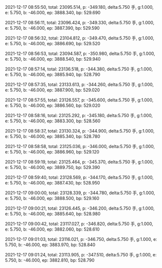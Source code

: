 2021-12-17 08:55:50, total: 23095.514, p: -349.180, delta:5.750 手, g:1.000, e: 5.750, b: -46.000, ep: 3888.340, bp: 529.690

2021-12-17 08:56:11, total: 23096.424, p: -349.330, delta:5.750 手, g:1.000, e: 5.750, b: -46.000, ep: 3887.390, bp: 529.590

2021-12-17 08:56:32, total: 23104.812, p: -349.470, delta:5.750 手, g:1.000, e: 5.750, b: -46.000, ep: 3886.690, bp: 529.520

2021-12-17 08:56:53, total: 23094.587, p: -350.980, delta:5.750 手, g:1.000, e: 5.750, b: -46.000, ep: 3888.540, bp: 529.940

2021-12-17 08:57:14, total: 23136.518, p: -344.380, delta:5.750 手, g:1.000, e: 5.750, b: -46.000, ep: 3885.940, bp: 528.790

2021-12-17 08:57:35, total: 23133.613, p: -344.260, delta:5.750 手, g:1.000, e: 5.750, b: -46.000, ep: 3887.900, bp: 529.020

2021-12-17 08:57:55, total: 23126.557, p: -345.600, delta:5.750 手, g:1.000, e: 5.750, b: -46.000, ep: 3886.560, bp: 529.020

2021-12-17 08:58:16, total: 23125.292, p: -345.180, delta:5.750 手, g:1.000, e: 5.750, b: -46.000, ep: 3883.300, bp: 528.560

2021-12-17 08:58:37, total: 23130.324, p: -344.900, delta:5.750 手, g:1.000, e: 5.750, b: -46.000, ep: 3885.340, bp: 528.780

2021-12-17 08:58:58, total: 23125.036, p: -346.000, delta:5.750 手, g:1.000, e: 5.750, b: -46.000, ep: 3886.960, bp: 529.120

2021-12-17 08:59:19, total: 23125.464, p: -345.370, delta:5.750 手, g:1.000, e: 5.750, b: -46.000, ep: 3889.750, bp: 529.390

2021-12-17 08:59:40, total: 23128.569, p: -344.170, delta:5.750 手, g:1.000, e: 5.750, b: -46.000, ep: 3887.430, bp: 528.950

2021-12-17 09:00:00, total: 23128.339, p: -344.780, delta:5.750 手, g:1.000, e: 5.750, b: -46.000, ep: 3888.500, bp: 529.160

2021-12-17 09:00:21, total: 23126.445, p: -346.200, delta:5.750 手, g:1.000, e: 5.750, b: -46.000, ep: 3885.640, bp: 528.980

2021-12-17 09:00:42, total: 23117.027, p: -346.820, delta:5.750 手, g:1.000, e: 5.750, b: -46.000, ep: 3882.060, bp: 528.610

2021-12-17 09:01:03, total: 23116.021, p: -346.750, delta:5.750 手, g:1.000, e: 5.750, b: -46.000, ep: 3883.970, bp: 528.840

2021-12-17 09:01:24, total: 23113.905, p: -347.510, delta:5.750 手, g:1.000, e: 5.750, b: -46.000, ep: 3882.810, bp: 528.790